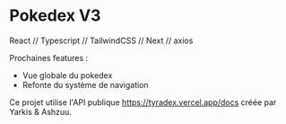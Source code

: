 # Pokedex V3

React // Typescript // TailwindCSS // Next // axios

Prochaines features :

- Vue globale du pokedex
- Refonte du système de navigation

Ce projet utilise l'API publique https://tyradex.vercel.app/docs créée par Yarkis & Ashzuu.
